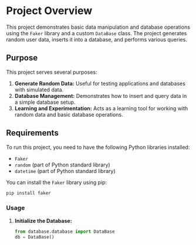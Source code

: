 # Project Overview

This project demonstrates basic data manipulation and database operations using the `Faker` library and a custom `DataBase` class. The project generates random user data, inserts it into a database, and performs various queries.

## Purpose

This project serves several purposes:

1. **Generate Random Data:** Useful for testing applications and databases with simulated data.
2. **Database Management:** Demonstrates how to insert and query data in a simple database setup.
3. **Learning and Experimentation:** Acts as a learning tool for working with random data and basic database operations.

## Requirements

To run this project, you need to have the following Python libraries installed:

- `Faker`
- `random` (part of Python standard library)
- `datetime` (part of Python standard library)

You can install the `Faker` library using pip:

```bash
pip install faker
```

### Usage
1. **Initialize the Database:**
    ```python
    from database.database import DataBase
    db = DataBase()
    ```

